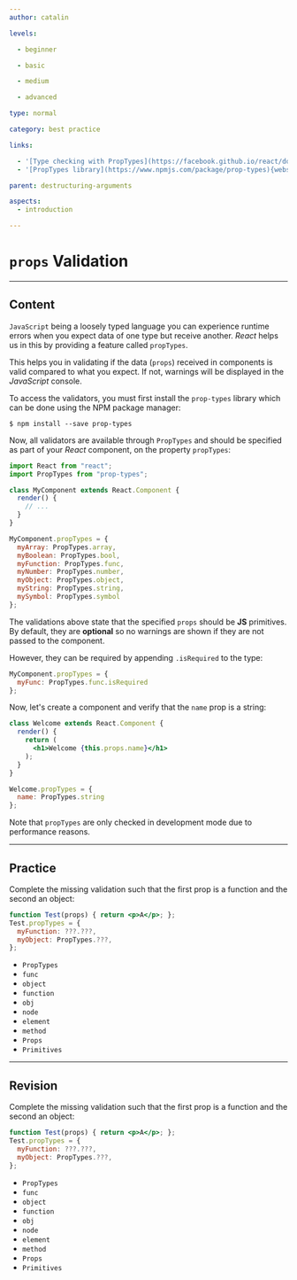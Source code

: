 ```yaml
---
author: catalin

levels:

  - beginner

  - basic

  - medium

  - advanced

type: normal

category: best practice

links:

  - '[Type checking with PropTypes](https://facebook.github.io/react/docs/typechecking-with-proptypes.html#react.proptypes){website}'
  - '[PropTypes library](https://www.npmjs.com/package/prop-types){website}'

parent: destructuring-arguments

aspects:
  - introduction

---
```


# `props` Validation

---
## Content

`JavaScript` being a loosely typed language you can experience runtime errors when you expect data of one type but receive another. *React* helps us in this by providing a feature called `propTypes`.

This helps you in validating if the data (`props`) received in components is valid compared to what you expect. If not, warnings will be displayed in the *JavaScript* console.

To access the validators, you must first install the `prop-types` library which can be done using the NPM package manager:

```shell
$ npm install --save prop-types
```

Now, all validators are available through `PropTypes` and should be specified as part of your *React* component, on the property `propTypes`:

```jsx
import React from "react";
import PropTypes from "prop-types";

class MyComponent extends React.Component {
  render() {
    // ...
  }
}

MyComponent.propTypes = {
  myArray: PropTypes.array,
  myBoolean: PropTypes.bool,
  myFunction: PropTypes.func,
  myNumber: PropTypes.number,
  myObject: PropTypes.object,
  myString: PropTypes.string,
  mySymbol: PropTypes.symbol
};
```

The validations above state that the specified `props` should be **JS** primitives. By default, they are **optional** so no warnings are shown if they are not passed to the component.

However, they can be required by appending `.isRequired` to the type:

```jsx
MyComponent.propTypes = {
  myFunc: PropTypes.func.isRequired
};
```

Now, let's create a component and verify that the `name` prop is a string:

```jsx
class Welcome extends React.Component {
  render() {
    return (
      <h1>Welcome {this.props.name}</h1>
    );
  }
}

Welcome.propTypes = {
  name: PropTypes.string
};
```

Note that `propTypes` are only checked in development mode due to performance reasons.

---
## Practice

Complete the missing validation such that the first prop is a function and the second an object:

```jsx
function Test(props) { return <p>A</p>; };
Test.propTypes = {
  myFunction: ???.???,
  myObject: PropTypes.???,
};
```


* `PropTypes`
* `func`
* `object`
* `function`
* `obj`
* `node`
* `element`
* `method`
* `Props`
* `Primitives`

---
## Revision

Complete the missing validation such that the first prop is a function and the second an object:

```jsx
function Test(props) { return <p>A</p>; };
Test.propTypes = {
  myFunction: ???.???,
  myObject: PropTypes.???,
};
```


* `PropTypes`
* `func`
* `object`
* `function`
* `obj`
* `node`
* `element`
* `method`
* `Props`
* `Primitives`


